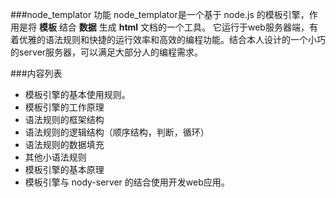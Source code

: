 ###node_templator 功能
node_templator是一个基于 node.js 的模板引擎，作用是将 **模板** 结合 **数据** 生成 **html** 文档的一个工具。
它运行于web服务器端，有着优雅的语法规则和快捷的运行效率和高效的编程功能。结合本人设计的一个小巧的server服务器，可以满足大部分人的编程需求。

###内容列表
* 模板引擎的基本使用规则。
* 模板引擎的工作原理
* 语法规则的框架结构
* 语法规则的逻辑结构（顺序结构，判断，循环）
* 语法规则的数据填充
* 其他小语法规则
* 模板引擎的基本原理
* 模板引擎与 nody-server 的结合使用开发web应用。